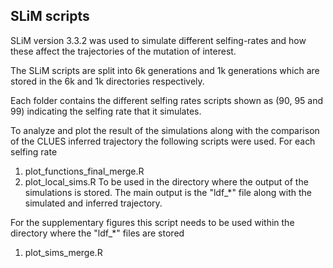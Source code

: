 ## SLiM scripts

SLiM version 3.3.2 was used to simulate different selfing-rates and how these affect the trajectories of the mutation of interest.

The SLiM scripts are split into 6k generations and 1k generations which are stored in the 6k and 1k directories respectively.

Each folder contains the different selfing rates scripts shown as (90, 95 and 99) indicating the selfing rate that it simulates.

To analyze and plot the result of the simulations along with the comparison of the CLUES inferred trajectory the following scripts were used. For each selfing rate 

1. plot_functions_final_merge.R
2. plot_local_sims.R To be used in the directory where the output of the simulations is stored. 
The main output is the "ldf_*" file along with the simulated and inferred trajectory. 

For the supplementary figures this script needs to be used within the directory where the  "ldf_*" files are stored

1. plot_sims_merge.R